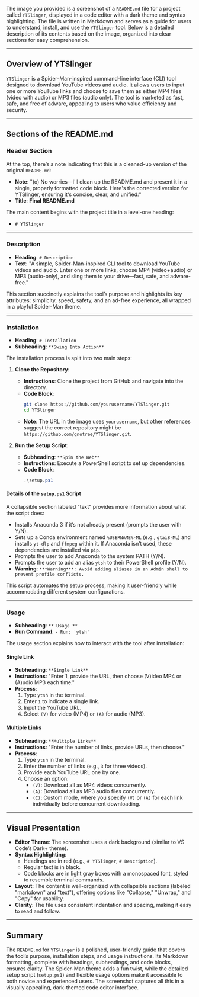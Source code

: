 The image you provided is a screenshot of a `README.md` file for a project called `YTSlinger`, displayed in a code editor with a dark theme and syntax highlighting. The file is written in Markdown and serves as a guide for users to understand, install, and use the `YTSlinger` tool. Below is a detailed description of its contents based on the image, organized into clear sections for easy comprehension.

---

## Overview of YTSlinger

`YTSlinger` is a Spider-Man-inspired command-line interface (CLI) tool designed to download YouTube videos and audio. It allows users to input one or more YouTube links and choose to save them as either MP4 files (video with audio) or MP3 files (audio only). The tool is marketed as fast, safe, and free of adware, appealing to users who value efficiency and security.

---

## Sections of the README.md

### Header Section
At the top, there’s a note indicating that this is a cleaned-up version of the original `README.md`:
- **Note**: "(o) No worries—I'll clean up the README.md and present it in a single, properly formatted code block. Here's the corrected version for YTSlinger, ensuring it's concise, clear, and unified:"
- **Title**: **Final README.md**

The main content begins with the project title in a level-one heading:
- `# YTSlinger`

---

### Description
- **Heading**: `# Description`
- **Text**: "A simple, Spider-Man-inspired CLI tool to download YouTube videos and audio. Enter one or more links, choose MP4 (video+audio) or MP3 (audio-only), and sling them to your drive—fast, safe, and adware-free."

This section succinctly explains the tool’s purpose and highlights its key attributes: simplicity, speed, safety, and an ad-free experience, all wrapped in a playful Spider-Man theme.

---

### Installation
- **Heading**: `# Installation`
- **Subheading**: `**Swing Into Action**`

The installation process is split into two main steps:

1. **Clone the Repository**:
   - **Instructions**: Clone the project from GitHub and navigate into the directory.
   - **Code Block**:
     ```bash
     git clone https://github.com/yourusername/YTSlinger.git
     cd YTSlinger
     ```
   - **Note**: The URL in the image uses `yourusername`, but other references suggest the correct repository might be `https://github.com/gnotree/YTSlinger.git`.

2. **Run the Setup Script**:
   - **Subheading**: `**Spin the Web**`
   - **Instructions**: Execute a PowerShell script to set up dependencies.
   - **Code Block**:
     ```powershell
     .\setup.ps1
     ```

#### Details of the `setup.ps1` Script
A collapsible section labeled "text" provides more information about what the script does:
- Installs Anaconda 3 if it’s not already present (prompts the user with Y/N).
- Sets up a Conda environment named `%USERNAME%-ML` (e.g., `gtai8-ML`) and installs `yt-dlp` and `ffmpeg` within it. If Anaconda isn’t used, these dependencies are installed via `pip`.
- Prompts the user to add Anaconda to the system PATH (Y/N).
- Prompts the user to add an alias `ytsh` to their PowerShell profile (Y/N).
- **Warning**: `***Warning***: Avoid adding aliases in an Admin shell to prevent profile conflicts.`

This script automates the setup process, making it user-friendly while accommodating different system configurations.

---

### Usage
- **Subheading**: `** Usage **`
- **Run Command**: `- Run: 'ytsh'`

The usage section explains how to interact with the tool after installation:

#### Single Link
- **Subheading**: `**Single Link**`
- **Instructions**: "Enter 1, provide the URL, then choose (V)ideo MP4 or (A)udio MP3 each time."
- **Process**:
  1. Type `ytsh` in the terminal.
  2. Enter `1` to indicate a single link.
  3. Input the YouTube URL.
  4. Select `(V)` for video (MP4) or `(A)` for audio (MP3).

#### Multiple Links
- **Subheading**: `**Multiple Links**`
- **Instructions**: "Enter the number of links, provide URLs, then choose."
- **Process**:
  1. Type `ytsh` in the terminal.
  2. Enter the number of links (e.g., `3` for three videos).
  3. Provide each YouTube URL one by one.
  4. Choose an option:
     - `(V)`: Download all as MP4 videos concurrently.
     - `(A)`: Download all as MP3 audio files concurrently.
     - `(C)`: Custom mode, where you specify `(V)` or `(A)` for each link individually before concurrent downloading.

---

## Visual Presentation
- **Editor Theme**: The screenshot uses a dark background (similar to VS Code’s Dark+ theme).
- **Syntax Highlighting**:
  - Headings are in red (e.g., `# YTSlinger`, `# Description`).
  - Regular text is in black.
  - Code blocks are in light gray boxes with a monospaced font, styled to resemble terminal commands.
- **Layout**: The content is well-organized with collapsible sections (labeled "markdown" and "text"), offering options like "Collapse," "Unwrap," and "Copy" for usability.
- **Clarity**: The file uses consistent indentation and spacing, making it easy to read and follow.

---

## Summary
The `README.md` for `YTSlinger` is a polished, user-friendly guide that covers the tool’s purpose, installation steps, and usage instructions. Its Markdown formatting, complete with headings, subheadings, and code blocks, ensures clarity. The Spider-Man theme adds a fun twist, while the detailed setup script (`setup.ps1`) and flexible usage options make it accessible to both novice and experienced users. The screenshot captures all this in a visually appealing, dark-themed code editor interface.

